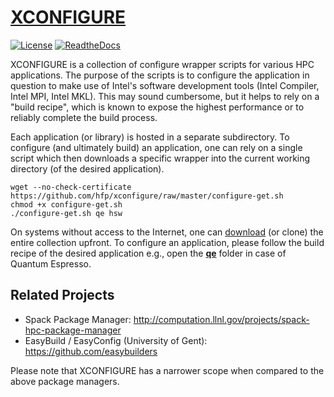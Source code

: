 # [XCONFIGURE](https://github.com/hfp/xconfigure/raw/master/xconfigure.pdf)
[![License](https://img.shields.io/badge/license-BSD3-blue.svg)](LICENSE) [![ReadtheDocs](http://readthedocs.org/projects/xconfigure/badge/?version=latest "Read the Docs")](http://xconfigure.readthedocs.io/en/latest/)

XCONFIGURE is a collection of configure wrapper scripts for various HPC applications. The purpose of the scripts is to configure the application in question to make use of Intel's software development tools (Intel Compiler, Intel MPI, Intel MKL). This may sound cumbersome, but it helps to rely on a "build recipe", which is known to expose the highest performance or to reliably complete the build process.

Each application (or library) is hosted in a separate subdirectory. To configure (and ultimately build) an application, one can rely on a single script which then downloads a specific wrapper into the current working directory (of the desired application).

```
wget --no-check-certificate https://github.com/hfp/xconfigure/raw/master/configure-get.sh
chmod +x configure-get.sh
./configure-get.sh qe hsw
```

On systems without access to the Internet, one can [download](https://github.com/hfp/xconfigure/archive/master.zip) (or clone) the entire collection upfront. To configure an application, please follow the build recipe of the desired application e.g., open the **[qe](qe/README.md#quantum-espresso-qe)** folder in case of Quantum Espresso.

## Related Projects

* Spack Package Manager: http://computation.llnl.gov/projects/spack-hpc-package-manager
* EasyBuild / EasyConfig (University of Gent): https://github.com/easybuilders

Please note that XCONFIGURE has a narrower scope when compared to the above package managers.

